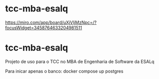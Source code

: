 # tcc-mba-esalq

https://miro.com/app/board/uXjVIjMzNpc=/?focusWidget=3458764633204981511

# tcc-mba-esalq
Projeto de uso para o TCC no MBA de Engenharia de Software da ESALq


Para inicar apenas o banco: docker compose up postgres